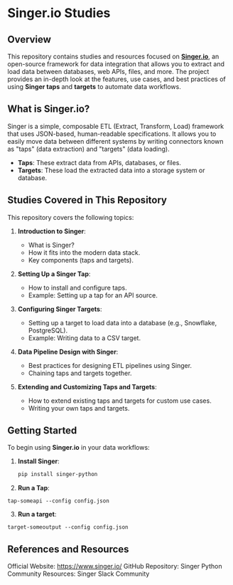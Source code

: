# Singer.io Studies

## Overview
This repository contains studies and resources focused on **[Singer.io](https://www.singer.io/)**, an open-source framework for data integration that allows you to extract and load data between databases, web APIs, files, and more. The project provides an in-depth look at the features, use cases, and best practices of using **Singer taps** and **targets** to automate data workflows.

## What is Singer.io?
Singer is a simple, composable ETL (Extract, Transform, Load) framework that uses JSON-based, human-readable specifications. It allows you to easily move data between different systems by writing connectors known as "taps" (data extraction) and "targets" (data loading).

- **Taps**: These extract data from APIs, databases, or files.
- **Targets**: These load the extracted data into a storage system or database.

## Studies Covered in This Repository
This repository covers the following topics:

1. **Introduction to Singer**:
   - What is Singer?
   - How it fits into the modern data stack.
   - Key components (taps and targets).

2. **Setting Up a Singer Tap**:
   - How to install and configure taps.
   - Example: Setting up a tap for an API source.

3. **Configuring Singer Targets**:
   - Setting up a target to load data into a database (e.g., Snowflake, PostgreSQL).
   - Example: Writing data to a CSV target.

4. **Data Pipeline Design with Singer**:
   - Best practices for designing ETL pipelines using Singer.
   - Chaining taps and targets together.

5. **Extending and Customizing Taps and Targets**:
   - How to extend existing taps and targets for custom use cases.
   - Writing your own taps and targets.

## Getting Started
To begin using **Singer.io** in your data workflows:

1. **Install Singer**:
   ```bash
   pip install singer-python


2. **Run a Tap**:
 ```
tap-someapi --config config.json
 ```
3. **Run a target**:
 ```
target-someoutput --config config.json
 ```

## References and Resources
Official Website: https://www.singer.io/
GitHub Repository: Singer Python
Community Resources: Singer Slack Community